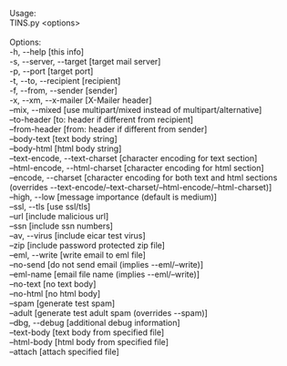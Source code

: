 <p>Usage:<br>
TINS.py &lt;options&gt;<br>
<br>
Options:<br>
-h, --help [this info]<br>
-s, --server, --target [target mail server]<br>
-p, --port [target port]<br>
-t, --to, --recipient [recipient]<br>
-f, --from, --sender [sender]<br>
-x, --xm, --x-mailer [X-Mailer header]<br>
–mix, --mixed [use multipart/mixed instead of multipart/alternative]<br>
–to-header [to: header if different from recipient]<br>
–from-header [from: header if different from sender]<br>
–body-text [text body string]<br>
–body-html [html body string]<br>
–text-encode, --text-charset [character encoding for text section]<br>
–html-encode, --html-charset [character encoding for html section]<br>
–encode, --charset [character encoding for both text and html sections (overrides --text-encode/–text-charset/–html-encode/–html-charset)]<br>
–high, --low [message importance (default is medium)]<br>
–ssl, --tls [use ssl/tls]<br>
–url [include malicious url]<br>
–ssn [include ssn numbers]<br>
–av, --virus [include eicar test virus]<br>
–zip [include password protected zip file]<br>
–eml, --write [write email to eml file]<br>
–no-send [do not send email (implies --eml/–write)]<br>
–eml-name [email file name (implies --eml/–write)]<br>
–no-text [no text body]<br>
–no-html [no html body]<br>
–spam [generate test spam]<br>
–adult [generate test adult spam (overrides --spam)]<br>
–dbg, --debug [additional debug information]<br>
–text-body [text body from specified file]<br>
–html-body [html body from specified file]<br>
–attach [attach specified file]</p>